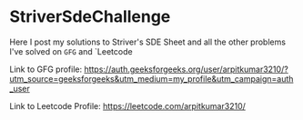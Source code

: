 # StriverSdeChallenge
Here I post my solutions to Striver's SDE Sheet and all the other problems I've solved on `GFG` and `Leetcode

Link to GFG profile: https://auth.geeksforgeeks.org/user/arpitkumar3210/?utm_source=geeksforgeeks&utm_medium=my_profile&utm_campaign=auth_user

Link to Leetcode Profile: https://leetcode.com/arpitkumar3210/
